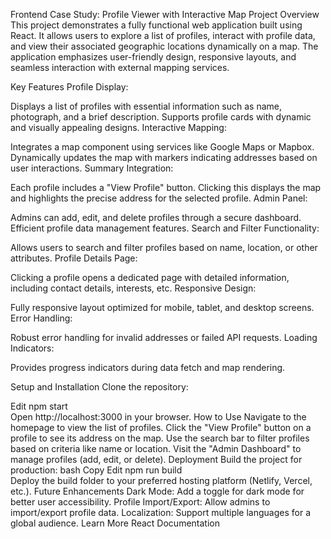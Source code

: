 Frontend Case Study: Profile Viewer with Interactive Map
Project Overview
This project demonstrates a fully functional web application built using React. It allows users to explore a list of profiles, interact with profile data, and view their associated geographic locations dynamically on a map. The application emphasizes user-friendly design, responsive layouts, and seamless interaction with external mapping services.

Key Features
Profile Display:

Displays a list of profiles with essential information such as name, photograph, and a brief description.
Supports profile cards with dynamic and visually appealing designs.
Interactive Mapping:

Integrates a map component using services like Google Maps or Mapbox.
Dynamically updates the map with markers indicating addresses based on user interactions.
Summary Integration:

Each profile includes a "View Profile" button. Clicking this displays the map and highlights the precise address for the selected profile.
Admin Panel:

Admins can add, edit, and delete profiles through a secure dashboard.
Efficient profile data management features.
Search and Filter Functionality:

Allows users to search and filter profiles based on name, location, or other attributes.
Profile Details Page:

Clicking a profile opens a dedicated page with detailed information, including contact details, interests, etc.
Responsive Design:

Fully responsive layout optimized for mobile, tablet, and desktop screens.
Error Handling:

Robust error handling for invalid addresses or failed API requests.
Loading Indicators:

Provides progress indicators during data fetch and map rendering.

Setup and Installation
Clone the repository:

Edit
npm start  
Open http://localhost:3000 in your browser.
How to Use
Navigate to the homepage to view the list of profiles.
Click the "View Profile" button on a profile to see its address on the map.
Use the search bar to filter profiles based on criteria like name or location.
Visit the "Admin Dashboard" to manage profiles (add, edit, or delete).
Deployment
Build the project for production:
bash
Copy
Edit
npm run build  
Deploy the build folder to your preferred hosting platform (Netlify, Vercel, etc.).
Future Enhancements
Dark Mode: Add a toggle for dark mode for better user accessibility.
Profile Import/Export: Allow admins to import/export profile data.
Localization: Support multiple languages for a global audience.
Learn More
React Documentation

